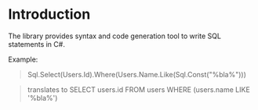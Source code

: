 # Introduction #

The library provides syntax and code generation tool to
write SQL statements in C#.

Example:
> Sql.Select(Users.Id).Where(Users.Name.Like(Sql.Const("%bla%")))

> translates to SELECT users.id FROM users WHERE (users.name LIKE '%bla%')